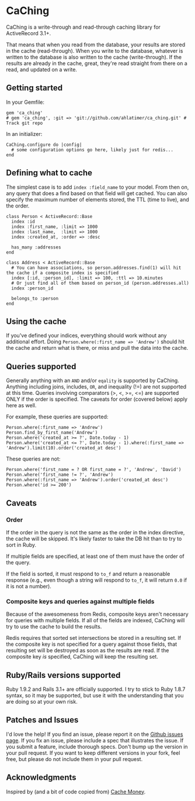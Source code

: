 # CaChing

CaChing is a write-through and read-through caching library for ActiveRecord 3.1+. 

That means that when you read from the database, your results are stored in the cache (read-through). When you write to
the database, whatever is written to the database is also written to the cache (write-through). If the results are already
in the cache, great, they're read straight from there on a read, and updated on a write. 

## Getting started

In your Gemfile:

    gem 'ca_ching'
    # gem 'ca_ching', :git => 'git://github.com/ahlatimer/ca_ching.git' # Track git repo

In an initializer:
    
    CaChing.configure do |config|
      # some configuration options go here, likely just for redis...
    end
    
## Defining what to cache

The simplest case is to add `index :field_name` to your model. From then on, any query that does a find based on
that field will get cached. You can also specify the maximum number of elements stored, the TTL (time to live),
and the order. 

    class Person < ActiveRecord::Base
      index :id
      index :first_name, :limit => 1000
      index :last_name,  :limit => 1000
      index :created_at, :order => :desc
      
      has_many :addresses
    end
    
    class Address < ActiveRecord::Base  
      # You can have associations, so person.addresses.find(1) will hit the cache if a composite index is specified
      index [:id, :person_id], :limit => 100, :ttl => 10.minutes
      # Or just find all of them based on person_id (person.addresses.all)
      index :person_id
      
      belongs_to :person
    end
    
## Using the cache

If you've defined your indices, everything should work without any additional effort. Doing 
`Person.where(:first_name => 'Andrew')` should hit the cache and return what is there, or 
miss and pull the data into the cache. 

## Queries supported

Generally anything with an `AND` and/or `eqality` is supported by CaChing. Anything including
joins, includes, `OR`, and inequality (!=) are not supported at this time. Queries involving
comparators (>, <, >=, <=) are supported ONLY if the order is specified. The caveats for order
(covered below) apply here as well. 

For example, these queries are supported:

    Person.where(:first_name => 'Andrew')
    Person.find_by_first_name('Andrew')
    Person.where('created_at >= ?', Date.today - 1)
    Person.where('created_at <= ?', Date.today - 1).where(:first_name => 'Andrew').limit(10).order('created_at desc')

These queries are not:
    
    Person.where('first_name = ? OR first_name = ?', 'Andrew', 'David')
    Person.where('first_name != ?', 'Andrew')
    Person.where(:first_name => 'Andrew').order('created_at desc')
    Person.where('id >= 200')
     
## Caveats

### Order

If the order in the query is not the same as the order in the index directive, the cache will be skipped. 
It's likely faster to take the DB hit than to try to sort in Ruby. 

If multiple fields are specified, at least one of them must have the order of the query. 

If the field is sorted, it must respond to `to_f` and return a reasonable response (e.g., even though a 
string will respond to `to_f`, it will return `0.0` if it is not a number). 

### Composite keys and queries against multiple fields

Because of the awesomeness from Redis, composite keys aren't necessary for queries with multiple fields.
If all of the fields are indexed, CaChing will try to use the cache to build the results. 

Redis requires that sorted set intersections be stored in a resulting set. If the composite key is not specified 
for a query against those fields, that resulting set will be destroyed as soon as the results are read. If the 
composite key *is* specified, CaChing will keep the resulting set. 

## Ruby/Rails versions supported

Ruby 1.9.2 and Rails 3.1+ are officially supported. I try to stick to Ruby 1.8.7 syntax, so it may be supported, 
but use it with the understanding that you are doing so at your own risk.

## Patches and Issues

I'd love the help! If you find an issue, please report it on the [Github issues page](http://github.com/ahlatimer/ca_ching/issues).
If you fix an issue, please include a spec that illustrates the issue. If you submit a feature, include thorough specs. 
Don't bump up the version in your pull request. If you want to keep different versions in your fork, feel free, but
please do not include them in your pull request.  

## Acknowledgments

Inspired by (and a bit of code copied from) [Cache Money](http://github.com/ngmoco/cache-money).